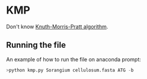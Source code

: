 # KMP
Don't know [Knuth-Morris-Pratt algorithm](https://en.wikipedia.org/wiki/Knuth–Morris–Pratt_algorithm).<br>

## Running the file

An example of how to run the file on anaconda prompt:
```python
>python kmp.py Sorangium cellulosum.fasta ATG -b
```



